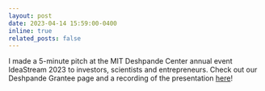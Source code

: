 ```yaml
---
layout: post
date: 2023-04-14 15:59:00-0400
inline: true
related_posts: false
---
```


I made a 5-minute pitch at the MIT Deshpande Center annual event IdeaStream 2023 to investors, scientists and entrepreneurs. Check out our Deshpande Grantee page and a recording of the presentation [here](https://deshpande.mit.edu/projects/system-for-on-site-detection-of-virus-loaded-aerosol/)!
